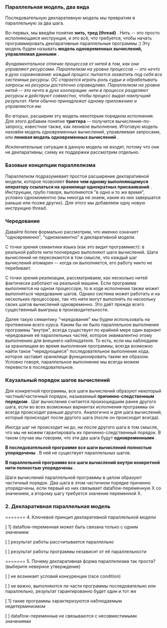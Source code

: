 ### Параллельная модель, два вида

Последовательную декларативную модель мы превратим в параллельную за два шага.

Во-первых, мы введём понятие  **нить, тред (thread)** . Нить -- это просто исполняющаяся инструкция, и это всё, что требуется, чтобы начать программировать декларативные параллельные программы :) Эту модель будем называть  **модель одновременных вычислений, управляемая данными** .

*Фундаментальное отличие процессов от нитей в том, как они управляют ресурсами. Параллелизм на уровне процессов -- это нечто в духе соревнования: каждый процесс пытается захватить под себя все системные ресурсы. ОС старается играть роль судьи и обрабатывать запросы на ресурсы достаточно справедливо.
Параллелизм на уровне нитей -- это нечто в духе кооперации: нити в процессе разделяют ресурсы и действуют совместно, чтобы процесс выдал наилучший результат. Нити обычно принадлежат одному приложению и управляются им.*

Во-вторых, расширим эту модель некоторым порядком исполнения. Для этого добавим понятие **триггера** -- получится вычисление-по-запросу, известное также, как ленивое выполнение. Итоговую модель назовём модель одновременных вычислений, управляемая запросами, или  **ленивая модель одновременных вычислений** .

Исключительные ситуации в данную модель не входят, потому что они не декларативны; схему их поддержки рассмотрим отдельно.


### Базовые концепции параллелизма

Параллелизм подразумевает простое расширение декларативной модели, которое позволяет  **более чем одному выполняющемуся оператору ссылаться на хранилище однократных присваиваний** . Инструкции, грубо говоря, выполняются "в одно и то же время", условно одномоментно (мы никогда не знаем, какие из них завершатся раньше или позже других). Для этого мы добавляем одну новую инструкцию thread.

### Чередование

Давайте более формально рассмотрим, что именно означает "одновременно", "одномоментно" в декларативной модели.

С точки зрения семантики языка (как это видит программист): в реальной работе нити поочередно выполняют шаги вычислений. Шаги вычислений не пересекаются в том смысле, что каждый шаг вычислений атомарен -- когда он выполняется, его работу никто не перебивает.

С точки зрения реализации, рассматриваем, как несколько нитей фактически работают на реальной машине. Если программа выполняется на одном процессоре, то в ходе исполнения также может выполняться чередование шагов. Однако система может работать и на нескольких процессорах, так что нити могут выполнять по нескольку своих шагов вычислений одновременно. Это даёт прежде всего существенный выигрыш в производительности.

Далее такую семантику "чередования" мы будем использовать на протяжении всего курса. Каким бы ни было параллельное выполнение программы "внутри", всегда существует по крайней мере один вариант чередования её параллельных частей, которое эквивалентно этому выполнению для внешнего наблюдателя. То есть, если мы наблюдаем за хранилищем во время выполнения программы, всегда возможно найти такое "чередующееся" последовательное выполнение кода, которое заставит хранилище функционировать таким же образом. Условно говоря, параллельное выполнение мы всегда можем перевести в последовательное.


### Каузальный порядок шагов вычислений

Для конкретной программы, все шаги вычислений образуют некоторый частный/частичный порядок, называемый  **причинно-следственным порядком** . Шаг вычисления считается произошедшим ранее другого шага, если во всех возможных вариантах исполнения программы он всегда происходит раньше другого. Аналогично и для шага вычислений, который происходит после другого шага (после он происходит всегда).

Иногда шаг не происходит ни до, ни после другого шага в том смысле, что мы не можем гарантировать их причинно-следственный порядок. В таком случае мы говорим, что эти два шага будут  **одновременными** .

**В последовательной программе все шаги вычислений полностью упорядочены** . В ней не существует параллельных шагов.

**В параллельной программе все шаги вычислений внутри конкретной нити полностью упорядочены** .

Шаги вычислений параллельной программы в целом образуют частичный порядок. Два шага в этом частичном порядке причинно упорядочены, если первый из них связывает dataflow-переменную X со значением, а второму шагу требуется значение переменной X.


### 2. Декларативная параллельная модель

======= 4. Ключевой принцип декларативной параллельной модели

[ 1] dataflow-переменная может быть связана только с одним значением

[ ] результат работы рассчитывается параллельно

[ ] результат работы программы независит от её параллельности

======= 5. Почему декларативная форма параллелизма так проста? (выберите неверное утверждение)

[ ] не возникает условий конкуренции (race condition)

[ ] не важно, выполняются ли части программы последовательно или параллельно, результат гарантированно будет один и тот же

[ 1] такие программы характеризуются наблюдаемым недетерминизмом

[ ] dataflow-переменные не связываются с несовместимыми значениями
